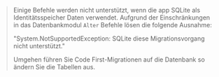 > Einige Befehle werden nicht unterstützt, wenn die app SQLite als Identitätsspeicher Daten verwendet. Aufgrund der Einschränkungen in das Datenbankmodul `Alter` Befehle lösen die folgende Ausnahme:
>
> "System.NotSupportedException: SQLite diese Migrationsvorgang nicht unterstützt." 
>
> Umgehen führen Sie Code First-Migrationen auf die Datenbank so ändern Sie die Tabellen aus.
